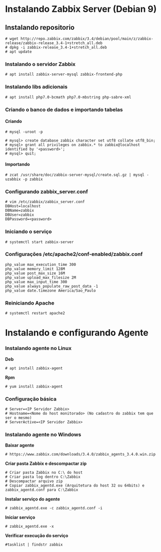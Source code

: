# Instalando Zabbix Server (Debian 9)

## Instalando repositorio

```
# wget http://repo.zabbix.com/zabbix/3.4/debian/pool/main/z/zabbix-release/zabbix-release_3.4-1+stretch_all.deb
# dpkg -i zabbix-release_3.4-1+stretch_all.deb
# apt update
```

### Instalando o servidor Zabbix

```# apt install zabbix-server-mysql zabbix-frontend-php```

### Instalando libs adicionais

```# apt install php7.0-bcmath php7.0-mbstring php-sabre-xml```

### Criando o banco de dados e importando tabelas

#### Criando
```# mysql -uroot -p```
``` 
# mysql> create database zabbix character set utf8 collate utf8_bin;
# mysql> grant all privileges on zabbix.* to zabbix@localhost identified by '<password>';
# mysql> quit;
```

#### Importando
```# zcat /usr/share/doc/zabbix-server-mysql/create.sql.gz | mysql -uzabbix -p zabbix```

### Configurando zabbix_server.conf

```
# vim /etc/zabbix/zabbix_server.conf
DBHost=localhost
DBName=zabbix
DBUser=zabbix
DBPassword=<password>
```
### Iniciando o serviço

```# systemctl start zabbix-server```

### Configurações /etc/apache2/conf-enabled/zabbix.conf
```
php_value max_execution_time 300
php_value memory_limit 128M
php_value post_max_size 16M
php_value upload_max_filesize 2M
php_value max_input_time 300
php_value always_populate_raw_post_data -1
php_value date.timezone America/Sao_Paulo
```

### Reiniciando Apache
```# systemctl restart apache2```

# Instalando e configurando Agente

### Instalando agente no Linux

**Deb**

```# apt install zabbix-agent```

**Rpm**

```# yum install zabbix-agent```

### Configuração básica

```
# Server=<IP Servidor Zabbix>
# Hostname=<Nome do host monitorado> (No cadastro do zabbix tem que ser o mesmo)
# ServerActive=<IP Servidor Zabbix>
```

### Instalando agente no Windows

**Baixar agente**

```
# https://www.zabbix.com/downloads/3.4.0/zabbix_agents_3.4.0.win.zip
```

**Criar pasta Zabbix e descompactar zip**

```
# Criar pasta Zabbix no C:\ do host
# Criar pasta log dentro C:\Zabbix
# Descompactar arquivo zip
# Copiar zabbix_agentd.exe (Arquitetura do host 32 ou 64bits) e zabbix_agentd.conf para C:\Zabbix
```

**Instalar serviço do agente**

```# zabbix_agentd.exe -c zabbix_agentd.conf -i```

**Iniciar serviço**

```# zabbix_agentd.exe -x```

**Verificar execução do serviço**

```#tasklist | findstr zabbix```
